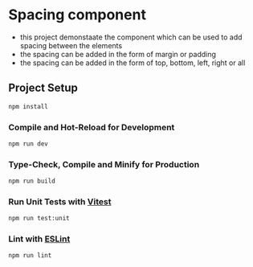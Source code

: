 # Spacing component

- this project demonstaate the component which can be used to add spacing between the elements
- the spacing can be added in the form of margin or padding
- the spacing can be added in the form of top, bottom, left, right or all

## Project Setup

```sh
npm install
```

### Compile and Hot-Reload for Development

```sh
npm run dev
```

### Type-Check, Compile and Minify for Production

```sh
npm run build
```

### Run Unit Tests with [Vitest](https://vitest.dev/)

```sh
npm run test:unit
```

### Lint with [ESLint](https://eslint.org/)

```sh
npm run lint
```
